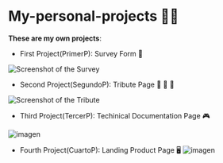 # My-personal-projects :man_technologist:

**These are my own projects**:

+ First Project(PrimerP): Survey Form :bookmark_tabs:

![Screenshot of the Survey](https://github.com/Melomario57/My-personal-projects/assets/146278966/901f649c-0712-4b9d-88b2-8553cfc09a99)








+ Second Project(SegundoP): Tribute Page :standing_person: :standing_person: :standing_person:

![Screenshot of the Tribute](https://github.com/Melomario57/My-personal-projects/assets/146278966/099fb280-121a-4156-83a8-c5d60446457b)













+ Third Project(TercerP): Techinical Documentation Page :video_game:

![imagen](https://github.com/Melomario57/My-personal-projects/assets/146278966/93d8e211-a9f4-4ce9-b19a-5849c5ac6e45)









+ Fourth Project(CuartoP): Landing Product Page :desktop_computer:
![imagen](https://github.com/Melomario57/My-personal-projects/assets/146278966/1cb36aa4-d631-4996-a079-6119290c66c5)
